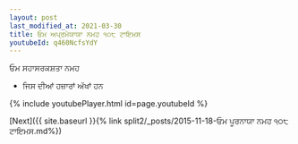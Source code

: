 ```yaml
---
layout: post
last_modified_at: 2021-03-30
title: ਓਮ ਅਪ੍ਰਮੇਯਾਯਾ ਨਮਹ ੧੦੮ ਟਾਇਮਸ
youtubeId: q460NcfsYdY
---
```

 
 
 ਓਮ ਸਹਾਸਰਕਸ਼ਤਾ ਨਮਹ  
 
 -  ਜਿਸ ਦੀਆਂ ਹਜ਼ਾਰਾਂ ਅੱਖਾਂ ਹਨ 
 
  
 
  
 
 
 
 
 
 


{% include youtubePlayer.html id=page.youtubeId %}
 
[Next]({{ site.baseurl }}{% link  split2/_posts/2015-11-18-ਓਮ ਪੂਰਨਾਯਾ ਨਮਹ ੧੦੮ ਟਾਇਮਸ.md%})
 
